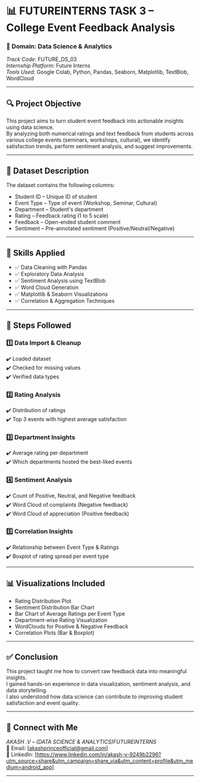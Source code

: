 # 📊 FUTUREINTERNS TASK 3 – College Event Feedback Analysis

### 🏫 Domain: Data Science & Analytics  
*Track Code*: FUTURE_DS_03  
*Internship Platform*: Future Interns  
*Tools Used*: Google Colab, Python, Pandas, Seaborn, Matplotlib, TextBlob, WordCloud  

---

## 🔍 Project Objective

This project aims to turn student event feedback into actionable insights using data science.  
By analyzing both numerical ratings and text feedback from students across various college events (seminars, workshops, cultural), we identify satisfaction trends, perform sentiment analysis, and suggest improvements.

---

## 📁 Dataset Description

The dataset contains the following columns:

- Student ID – Unique ID of student  
- Event Type – Type of event (Workshop, Seminar, Cultural)  
- Department – Student's department  
- Rating – Feedback rating (1 to 5 scale)  
- Feedback – Open-ended student comment  
- Sentiment – Pre-annotated sentiment (Positive/Neutral/Negative)  

---

## 🧠 Skills Applied

- ✅ Data Cleaning with Pandas  
- ✅ Exploratory Data Analysis  
- ✅ Sentiment Analysis using TextBlob  
- ✅ Word Cloud Generation  
- ✅ Matplotlib & Seaborn Visualizations  
- ✅ Correlation & Aggregation Techniques

---

## 🧾 Steps Followed

### 1️⃣ Data Import & Cleanup  
✔️ Loaded dataset  
✔️ Checked for missing values  
✔️ Verified data types

### 2️⃣ Rating Analysis  
✔️ Distribution of ratings  
✔️ Top 3 events with highest average satisfaction

### 3️⃣ Department Insights  
✔️ Average rating per department  
✔️ Which departments hosted the best-liked events

### 4️⃣ Sentiment Analysis  
✔️ Count of Positive, Neutral, and Negative feedback  
✔️ Word Cloud of complaints (Negative feedback)  
✔️ Word Cloud of appreciation (Positive feedback)

### 5️⃣ Correlation Insights  
✔️ Relationship between Event Type & Ratings  
✔️ Boxplot of rating spread per event type

---

## 📊 Visualizations Included

- Rating Distribution Plot  
- Sentiment Distribution Bar Chart  
- Bar Chart of Average Ratings per Event Type  
- Department-wise Rating Visualization  
- WordClouds for Positive & Negative Feedback  
- Correlation Plots (Bar & Boxplot)

---

## ✅ Conclusion

This project taught me how to convert raw feedback data into meaningful insights.  
I gained hands-on experience in data visualization, sentiment analysis, and data storytelling.  
I also understood how data science can contribute to improving student satisfaction and event quality.

---
## 🔗 Connect with Me

*AKASH .V – (DATA SCIENCE & ANALYTICS)FUTUREINTERNS*  
📩 Email: [akashprinceofficial@gmail.com]  
📱 LinkedIn: [https://www.linkedin.com/in/akash-v-9249b2296?utm_source=share&utm_campaign=share_via&utm_content=profile&utm_medium=android_app]

---
